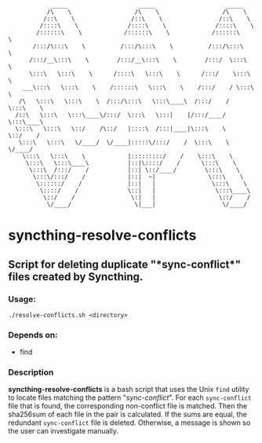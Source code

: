 ```
            _____                    _____                    _____          
           /\    \                  /\    \                  /\    \         
          /::\    \                /::\    \                /::\    \        
         /::::\    \              /::::\    \              /::::\    \       
        /::::::\    \            /::::::\    \            /::::::\    \      
       /:::/\:::\    \          /:::/\:::\    \          /:::/\:::\    \     
      /:::/__\:::\    \        /:::/__\:::\    \        /:::/  \:::\    \    
      \:::\   \:::\    \      /::::\   \:::\    \      /:::/    \:::\    \   
    ___\:::\   \:::\    \    /::::::\   \:::\    \    /:::/    / \:::\    \  
   /\   \:::\   \:::\    \  /:::/\:::\   \:::\____\  /:::/    /   \:::\    \ 
  /::\   \:::\   \:::\____\/:::/  \:::\   \:::|    |/:::/____/     \:::\____\
  \:::\   \:::\   \::/    /\::/   |::::\  /:::|____|\:::\    \      \::/    /
   \:::\   \:::\   \/____/  \/____|:::::\/:::/    /  \:::\    \      \/____/ 
    \:::\   \:::\    \            |:::::::::/    /    \:::\    \             
     \:::\   \:::\____\           |::|\::::/    /      \:::\    \            
      \:::\  /:::/    /           |::| \::/____/        \:::\    \           
       \:::\/:::/    /            |::|  ~|               \:::\    \          
        \::::::/    /             |::|   |                \:::\    \         
         \::::/    /              \::|   |                 \:::\____\        
          \::/    /                \:|   |                  \::/    /        
           \/____/                  \|___|                   \/____/         
```                                                                             

# syncthing-resolve-conflicts

## Script for deleting duplicate "\*sync-conflict\*" files created by Syncthing.

### Usage:
```
./resolve-conflicts.sh <directory>
```

### Depends on:
- find


### Description

**syncthing-resolve-conflicts** is a bash script that uses the Unix `find` 
utility to locate files matching the pattern "*sync-conflict*". For each 
`sync-conflict` file that is found, the corresponding non-conflict file is
matched. Then the sha256sum of each file in the pair is calculated. If the 
sums are equal, the redundant `sync-conflict` file is deleted. Otherwise, a 
message is shown so the user can investigate manually.
